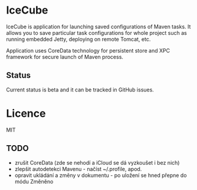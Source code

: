 # IceCube

IceCube is application for launching saved configurations of Maven tasks. It allows you to save particular task
configurations for whole project such as running embedded Jetty, deploying on remote Tomcat, etc.

Application uses CoreData technology for persistent store and XPC framework for secure launch of Maven process.

## Status
Current status is beta and it can be tracked in GitHub issues.
 
# Licence
MIT

## TODO

* zrušit CoreData (zde se nehodí a iCloud se dá vyzkoušet i bez nich)
* zlepšit autodetekci Mavenu - načíst ~/.profile, apod.
* opravit ukládání a změny v dokumentu - po uložení se hned přepne do módu Změněno
